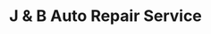 ---
title: "J & B Auto Repair Service"
url: /cleveland/j-und-b-auto-repair-service/
shop: Autowerkstatt
---